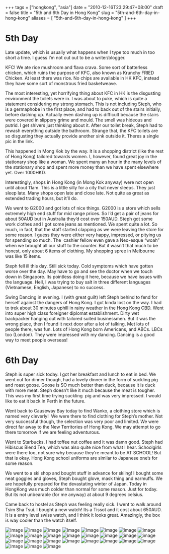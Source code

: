 +++
tags = ["hongkong", "asia"]
date = "2010-12-16T23:29:47+08:00"
draft = false
title = "5th and 6th Day in Hong Kong"
slug = "5th-and-6th-day-in-hong-kong"
aliases = [
	"5th-and-6th-day-in-hong-kong"
]
+++

# 5th Day
Late update, which is usually what happens when I type too much in too short a time. I guess I’m not cut out to be a writer/blogger.

KFC! We ate rice mushroom and flava crava. Some sort of batterless chicken, which ruins the purpose of KFC, also known as Krunchy FRIED Chicken. At least there was rice. No chips are available in HK KFC, instead they have some sort of monstrous fried basketweave.

The most interesting, yet horrifying thing about KFC in HK is the disgusting environment the toilets were in. I was about to puke, which is quite a statement considering my strong stomach. This is not including Steph, who is a germaphobe in the first place, and had to back out of the stairs initially, before dashing up. Actually even dashing up is difficult because the stairs were covered in slippery grime and mould. The smell was hideous and putrid. I get shivers just thinking about it. After our toilet break, Steph had to rewash everything outside the bathroom. Strange that, the KFC toilets are so disgusting they actually provide another sink outside it. Theres a single pic in the link.

This happened in Mong Kok by the way. It is a shopping district (like the rest of Hong Kong) tailored towards women. I, however, found great joy in the stationary shop like a woman. We spent many an hour in the many levels of the stationary shop and spent more money than we have spent elsewhere yet. Over 1000HKD.

Interestingly, shops in Hong Kong (in Mong Kok anyway) were not open until about 11am. This is a little silly for a city that never sleeps. They just sleep late. Many shops open late and close late. Not quite as great as extended trading hours, but it’ll do.

We went to G2000 and got lots of nice things. G2000 is a store which sells extremely high end stuff for mid range prices. So I’d get a pair of jeans for about 50AUD but in Australia they’d cost over 150AUD. Steph got some work clothes and I got some jeans as mentioned. We spent quite a lot. So much, in fact, that the staff started clapping as we were leaving the store for some reason. I guess they were either very happy, impressed, or pitying us for spending so much. The  cashier fellow even gave a Neo-esque “woah” when we brought all our stuff to the counter. But it wasn’t that much to be honest, only about 6 items of clothing. My shopping spree in Melbourne was like 15 items.

Steph fell ill this day. Still sick today. Cold symptoms which have gotten worse over the day. May have to go and see the doctor when we touch down in Singapore. Its pointless doing it here, because we have issues with the language. Hell, I was trying to buy salt in three different languages (Vietnamese, English, Japanese) to no success.

Swing Dancing in evening. I (with great guilt) left Steph behind to fend for herself against the dangers of Hong Kong. I got kinda lost on the way. I had to trek about 30 minutes uphill in rainy weather in the Hong Kong CBD. Went into super high class foreigner diplomat establishment. Dirty wet backpacker hanging out with tailored suited businessmen. But it was the wrong place, then I found it next door after a lot of talking. Met lots of people there, was fun. Lots of Hong Kong born Americans, and ABCs. LBCs too (London). They were impressed with my dancing. Dancing is a good way to meet people overseas!

# 6th Day

Steph is super sick today. I got her breakfast and lunch to eat in bed. We went out for dinner though, had a lovely dinner in the form of suckling pig and roast goose. Goose is SO much better than duck, because it is duck with more meat. Steph doesn’t like it much because the meat is tougher. This was my first time trying suckling  pig and was very impressed. I would like to eat it back in Perth in the future.

Went back to Causeway Bay today to find Wanko, a clothing store which is named very cleverly!  We were there to find clothing for Steph’s mother. Not very successful though, the selection was very poor and limited. We were direct far away to the New Territories of Hong Kong. We may attempt to go there tomorrow if we are feeling adventurous.

Went to Starbucks. I had toffee nut coffee and it was damn good. Steph had Hibiscus Blend Tea, which was also quite nice from what I hear. Schoolgirls were there too, not sure why because they’re meant to be AT SCHOOL! But that is okay. Hong Kong school uniforms are similar to Japanese one’s for some reason.

We went to a ski shop and bought stuff in advance for skiing! I bought some neat goggles and gloves, Steph bought glove, mask thing and earmuffs. We are hopefully prepared for the devastating winter of Japan. Today in HongKong was much colder than normal for some reason. Just for today. But its not unbearable (for me anyway) at about 9 degrees celsius.

Came back to hostel as Steph was feeling really sick. I went to walk around Tsim Sha Tsui. I bought a new watch! Its a Tissot and it cost about 650AUD. It is a entry level swiss watch, and I think it looks great. Amazingly, the box is way cooler than the watch itself.

![image](/images/2010/12/IMAG0177.jpg)
![image](/images/2010/12/IMAG0178.jpg)
![image](/images/2010/12/IMAG0179.jpg)
![image](/images/2010/12/IMAG0180.jpg)
![image](/images/2010/12/IMAG0181.jpg)
![image](/images/2010/12/IMAG0182.jpg)
![image](/images/2010/12/IMAG0183.jpg)
![image](/images/2010/12/IMAG0184.jpg)
![image](/images/2010/12/IMAG0185.jpg)
![image](/images/2010/12/IMAG0186.jpg)
![image](/images/2010/12/IMAG0187.jpg)
![image](/images/2010/12/IMAG0189.jpg)
![image](/images/2010/12/IMAG0190.jpg)
![image](/images/2010/12/IMAG0191.jpg)
![image](/images/2010/12/IMAG0192.jpg)
![image](/images/2010/12/IMAG0193.jpg)
![image](/images/2010/12/IMAG0194.jpg)
![image](/images/2010/12/IMAG0195.jpg)
![image](/images/2010/12/IMAG0196.jpg)
![image](/images/2010/12/IMAG0197.jpg)
![image](/images/2010/12/IMAG0199.jpg)
![image](/images/2010/12/IMAG0200.jpg)
![image](/images/2010/12/IMAG0201.jpg)
![image](/images/2010/12/IMAG0202.jpg)
![image](/images/2010/12/IMAG0203.jpg)
![image](/images/2010/12/IMAG0206.jpg)
![image](/images/2010/12/IMAG0207.jpg)
